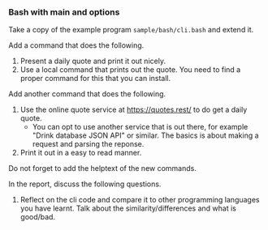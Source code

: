 
### Bash with main and options

Take a copy of the example program `sample/bash/cli.bash` and extend it.

Add a command that does the following.

1. Present a daily quote and print it out nicely.
1. Use a local command that prints out the quote. You need to find a proper command for this that you can install.

Add another command that does the following.

1. Use the online quote service at https://quotes.rest/ to do get a daily quote.
    * You can opt to use another service that is out there, for example "Drink database JSON API" or similar. The basics is about making a request and parsing the reponse.
1. Print it out in a easy to read manner.

Do not forget to add the helptext of the new commands.

In the report, discuss the following questions.

1. Reflect on the cli code and compare it to other programming languages you have learnt. Talk about the similarity/differences and what is good/bad.


